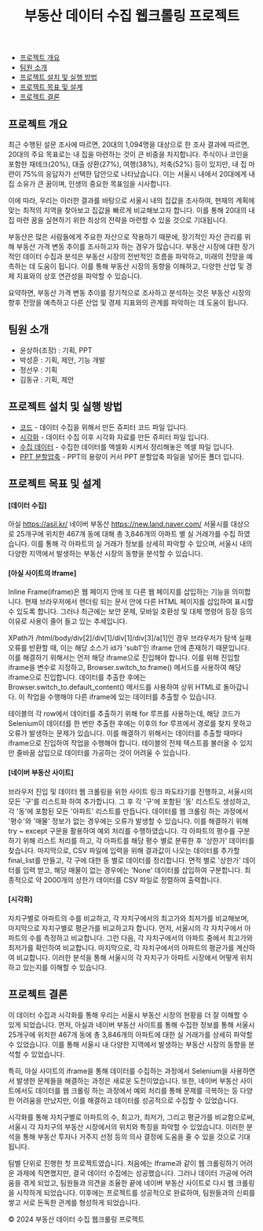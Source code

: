 <!DOCTYPE html>
<html lang="ko">
<head>
<meta charset="UTF-8">
<meta name="viewport" content="width=device-width, initial-scale=1.0">
</head>
<body>

<header>
  <h1>부동산 데이터 수집 웹크롤링 프로젝트</h1>
</header>

<nav>
  <ul>
    <li><a href="#section1">프로젝트 개요</a></li>
    <li><a href="#section2">팀원 소개</a></li>
    <li><a href="#section3">프로젝트 설치 및 실행 방법</a></li>
    <li><a href="#section4">프로젝트 목표 및 설계</a></li>
    <li><a href="#section5">프로젝트 결론</a></li>
  </ul>
</nav>

<main>
  <section id="section1">
    <h2>프로젝트 개요</h2>
    <p>
       최근 수행된 설문 조사에 따르면, 20대의 1,094명을 대상으로 한 조사 결과에 따르면, 20대의 주요 목표로는 내 집을 마련하는 것이 큰 비중을 차지합니다. 주식이나 코인을 포함한 재테크(20%), 대출 상환(27%), 여행(38%), 저축(52%) 등이 있지만, 내 집 마련이 75%의 응답자가 선택한 답안으로 나타났습니다. 이는 서울시 내에서 20대에게 내 집 소유가 큰 꿈이며, 인생의 중요한 목표임을 시사합니다.

이에 따라, 우리는 이러한 결과를 바탕으로 서울시 내의 집값을 조사하여, 현재의 계획에 맞는 최적의 지역을 찾아보고 집값을 빠르게 비교해보고자 합니다. 이를 통해 20대의 내 집 마련 꿈을 실현하기 위한 최상의 전략을 마련할 수 있을 것으로 기대됩니다.

부동산은 많은 사람들에게 주요한 자산으로 작용하기 때문에, 장기적인 자산 관리를 위해 부동산 가격 변동 추이를 조사하고자 하는 경우가 많습니다.
부동산 시장에 대한 장기적인 데이터 수집과 분석은 부동산 시장의 전반적인 흐름을 파악하고, 미래의 전망을 예측하는 데 도움이 됩니다. 이를 통해 부동산 시장의 동향을 이해하고, 다양한 산업 및 경제 지표와의 상호 연관성을 파악할 수 있습니다.

요약하면, 부동산 가격 변동 추이를 장기적으로 조사하고 분석하는 것은 부동산 시장의 향후 전망을 예측하고 다른 산업 및 경제 지표와의 관계를 파악하는 데 도움이 됩니다.
    </p>
  </section>
  
  <section id="section2">
    <h2>팀원 소개</h2>
     <ul>
      <li>윤상하(조장) : 기획, PPT</li>
      <li>박성훈 : 기획, 제안, 기능 개발</li>
      <li>정선우 : 기획</li>
      <li>김동규 : 기획, 제안</li>
    </ul>
  </section>

<section id="section3">
  <h2>프로젝트 설치 및 실행 방법</h2>
  <ul>
    <li><a href="Project01.ipynb">코드</a> - 데이터 수집을 위해서 만든 쥬피터 코드 파일 입니다.</li>
    <li><a href="Project Pandas.ipynb">시각화</a> - 데이터 수집 이후 시각화 자료를 만든 쥬피터 파일 입니다.</li>
    <li><a href="서울시 아파트 상한가.xlsx">수집 데이터</a> - 수집한 데이터를 엑셀화 시켜서 정리해놓은 엑셀 파일 입니다.</li>
    <li><a href="https://github.com/shmi1234/Web-Crawling-Projects/tree/main/PPT%20%EB%B6%84%ED%95%A0%EC%95%95%EC%B6%95">PPT 분할압축<a>
      - PPT의 용량이 커서 PPT 분할압축 파일을 넣어둔 폴더 입니다.</li>
  </ul>
</section>

<section id="section4">
  <h2>프로젝트 목표 및 설계</h2>
  <h4>[데이터 수집]</h4>
  <p>
    아실 <a href="https://asil.kr/">https://asil.kr/</a> 네이버 부동산 <a href="https://new.land.naver.com/">https://new.land.naver.com/</a>
    서울시를 대상으로 25개구에 위치한 467개 동에 대해 총 3,846개의 아파트 별 실 거래가를 수집 하였습니다. 이를 통해 각 아파트의 실 거래가 정보를 상세히 파악할 수 있으며, 서울시 내의 다양한 지역에서 발생하는 부동산 시장의 동향을 분석할 수 있습니다.
  </p>
  <h4>[아실 사이트의 Iframe]</h4>
  <p>
    Inline Frame(iframe)은 웹 페이지 안에 또 다른 웹 페이지를 삽입하는 기능을 의미합니다. 현재 브라우저에서 렌더링 되는 문서 안에 다른 HTML 페이지를 삽입하여 표시할 수 있도록 합니다. 그러나 최근에는 보안 문제, 모바일 호환성 및 대체 명령어 등장 등의 이유로 사용이 줄어 들고 있는 추세입니다.
  </p>
  <p>
    XPath가 /html/body/div[2]/div[1]/div[1]/div[3]/a[1]인 경우 브라우저가 탐색 실패 오류를 반환할 때, 이는 해당 소스가 id가 'sub1'인 iframe 안에 존재하기 때문입니다. 이를 해결하기 위해서는 먼저 해당 iframe으로 진입해야 합니다. 이를 위해 진입할 iframe을 변수로 지정하고, Browser.switch_to.frame() 메서드를 사용하여 해당 iframe으로 진입합니다. 데이터를 추출한 후에는 Browser.switch_to.default_content() 메서드를 사용하여 상위 HTML로 돌아갑니다. 이 작업을 수행해야 다른 iframe에 있는 데이터를 추출할 수 있습니다.
  </p>
  <p>
    테이블의 각 row에서 데이터를 추출하기 위해 for 루프를 사용하는데, 해당 코드가 Selenium이 데이터를 한 번만 추출한 후에는 이후의 for 루프에서 경로를 찾지 못하고 오류가 발생하는 문제가 있습니다. 이를 해결하기 위해서는 데이터를 추출할 때마다 iframe으로 진입하여 작업을 수행해야 합니다. 테이블의 전체 텍스트를 불러올 수 있지만 줄바꿈 삽입으로 데이터를 가공하는 것이 어려울 수 있습니다.
  </p>
  <h4>[네이버 부동산 사이트]</h4>
  <p>
    브라우저 진입 및 데이터 웹 크롤링을 위한 사이트 링크 파도타기를 진행하고, 서울시의 모든 '구'를 리스트화 하여 추가합니다. 그 후 각 '구'에 포함된 '동' 리스트도 생성하고, 각 '동'에 포함된 모든 '아파트' 리스트를 만듭니다. 데이터를 웹 크롤링 하는 과정에서 '평수'와 '매물' 정보가 없는 경우에는 오류가 발생할 수 있습니다. 이를 해결하기 위해 try ~ except 구문을 활용하여 예외 처리를 수행하였습니다. 각 아파트의 평수를 구분하기 위해 리스트 처리를 하고, 각 아파트를 해당 평수 별로 분류한 후 '상한가' 데이터를 찾습니다. 마지막으로, CSV 파일에 입력을 위해 결과값이 나오는 데이터를 추가할 final_list를 만들고, 각 구에 대한 동 별로 데이터를 정리합니다. 면적 별로 '상한가' 데이터를 입력 받고, 해당 매물이 없는 경우에는 'None' 데이터를 삽입하여 구분합니다. 최종적으로 약 2000개의 상한가 데이터를 CSV 파일로 정렬하여 출력합니다. 
  </p>
  <h4>[시각화]</h4>
  <p>
    자치구별로 아파트의 수를 비교하고, 각 자치구에서의 최고가와 최저가를 비교해보며, 마지막으로 자치구별로 평균가를 비교하고자 합니다. 먼저, 서울시의 각 자치구에서 아파트의 수를 측정하고 비교합니다. 그런 다음, 각 자치구에서의 아파트 중에서 최고가와 최저가를 확인하여 비교합니다. 마지막으로, 각 자치구에서의 아파트의 평균가를 계산하여 비교합니다. 이러한 분석을 통해 서울시의 각 자치구가 아파트 시장에서 어떻게 위치하고 있는지를 이해할 수 있습니다.
  </p>
</section>

<section id="section5">
  <h2>프로젝트 결론</h2>
  <p>
    이 데이터 수집과 시각화를 통해 우리는 서울시 부동산 시장의 현황을 더 잘 이해할 수 있게 되었습니다. 먼저, 아실과 네이버 부동산 사이트를 통해 수집한 정보를 통해 서울시 25개구에 위치한 467개 동에 총 3,846개의 아파트에 대한 실 거래가를 상세히 파악할 수 있었습니다. 이를 통해 서울시 내 다양한 지역에서 발생하는 부동산 시장의 동향을 분석할 수 있었습니다.

특히, 아실 사이트의 iframe을 통해 데이터를 수집하는 과정에서 Selenium을 사용하면서 발생한 문제들을 해결하는 과정은 새로운 도전이었습니다. 또한, 네이버 부동산 사이트에서도 데이터를 웹 크롤링 하는 과정에서 예외 처리를 통해 문제를 극복하는 등 다양한 어려움을 만났지만, 이를 해결하고 데이터를 성공적으로 수집할 수 있었습니다.

시각화를 통해 자치구별로 아파트의 수, 최고가, 최저가, 그리고 평균가를 비교함으로써, 서울시 각 자치구의 부동산 시장에서의 위치와 특징을 파악할 수 있었습니다. 이러한 분석을 통해 부동산 투자나 거주지 선정 등의 의사 결정에 도움을 줄 수 있을 것으로 기대됩니다.

팀별 단위로 진행한 첫 프로젝트였습니다. 처음에는 Iframe과 같이 웹 크롤링하기 어려운 과제에 직면했지만, 결국 데이터 수집에는 성공했습니다. 그러나 데이터 가공에 어려움을 겪게 되었고, 팀원들과 의견을 조율한 끝에 네이버 부동산 사이트로 다시 웹 크롤링을 시작하게 되었습니다. 이후에는 프로젝트를 성공적으로 완료하여, 팀원들과의 신뢰를 쌓고 서로 돈독한 관계를 형성하게 되었습니다.
  </p>
</section>

</main>

<footer>
  <p>&copy; 2024 부동산 데이터 수집 웹크롤링 프로젝트</p>
</footer>

</body>
</html>
